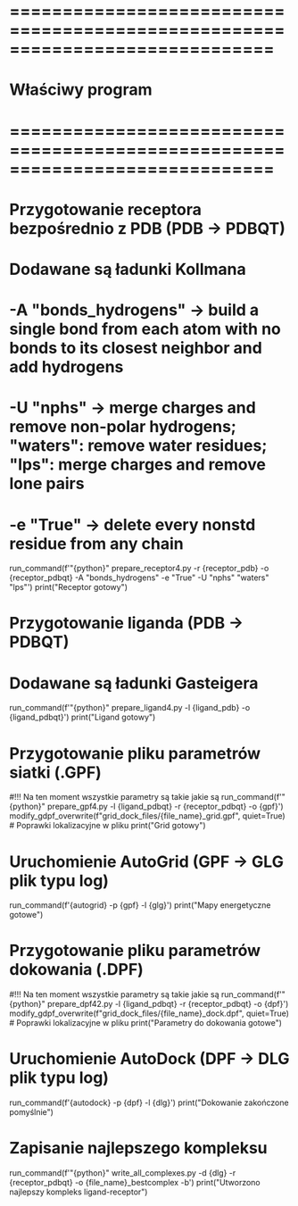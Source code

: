 # =============================================================================
#                       Właściwy program
# =============================================================================
# Przygotowanie receptora bezpośrednio z PDB (PDB → PDBQT)
# Dodawane są ładunki Kollmana
# -A "bonds_hydrogens" → build a single bond from each atom with no bonds to its closest neighbor and add hydrogens
# -U "nphs" → merge charges and remove non-polar hydrogens; "waters": remove water residues; "lps": merge charges and remove lone pairs
# -e "True" → delete every nonstd residue from any chain
run_command(f'"{python}" prepare_receptor4.py -r {receptor_pdb} -o {receptor_pdbqt} -A "bonds_hydrogens" -e "True" -U "nphs" "waters" "lps"')
print("Receptor gotowy")

# Przygotowanie liganda (PDB → PDBQT)
# Dodawane są ładunki Gasteigera
run_command(f'"{python}" prepare_ligand4.py -l {ligand_pdb} -o {ligand_pdbqt}')
print("Ligand gotowy")

# Przygotowanie pliku parametrów siatki (.GPF)
#!!! Na ten moment wszystkie parametry są takie jakie są
run_command(f'"{python}" prepare_gpf4.py -l {ligand_pdbqt} -r {receptor_pdbqt} -o {gpf}')
modify_gdpf_overwrite(f"grid_dock_files/{file_name}_grid.gpf", quiet=True) # Poprawki lokalizacyjne w pliku
print("Grid gotowy")

# Uruchomienie AutoGrid (GPF → GLG plik typu log)
run_command(f'{autogrid} -p {gpf} -l {glg}')
print("Mapy energetyczne gotowe")

# Przygotowanie pliku parametrów dokowania (.DPF)
#!!! Na ten moment wszystkie parametry są takie jakie są
run_command(f'"{python}" prepare_dpf42.py -l {ligand_pdbqt} -r {receptor_pdbqt} -o {dpf}')
modify_gdpf_overwrite(f"grid_dock_files/{file_name}_dock.dpf", quiet=True) # Poprawki lokalizacyjne w pliku
print("Parametry do dokowania gotowe")

# Uruchomienie AutoDock (DPF → DLG plik typu log)
run_command(f'{autodock} -p {dpf} -l {dlg}')
print("Dokowanie zakończone pomyślnie")

# Zapisanie najlepszego kompleksu
run_command(f'"{python}" write_all_complexes.py -d {dlg} -r {receptor_pdbqt} -o {file_name}_bestcomplex -b')
print("Utworzono najlepszy kompleks ligand-receptor")
